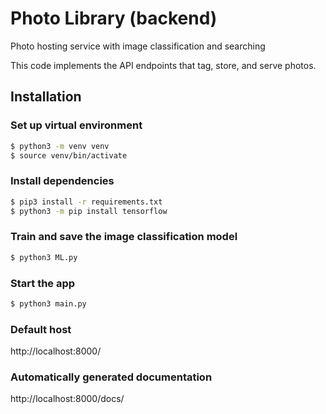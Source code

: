 # Photo Library (backend)

Photo hosting service with image classification and searching

This code implements the API endpoints that tag, store, and serve photos.

## Installation

### Set up virtual environment
```bash
$ python3 -m venv venv
$ source venv/bin/activate
```

### Install dependencies
```bash
$ pip3 install -r requirements.txt
$ python3 -m pip install tensorflow
```

### Train and save the image classification model
```bash
$ python3 ML.py
```

### Start the app
```bash
$ python3 main.py
```

### Default host
http://localhost:8000/

### Automatically generated documentation
http://localhost:8000/docs/